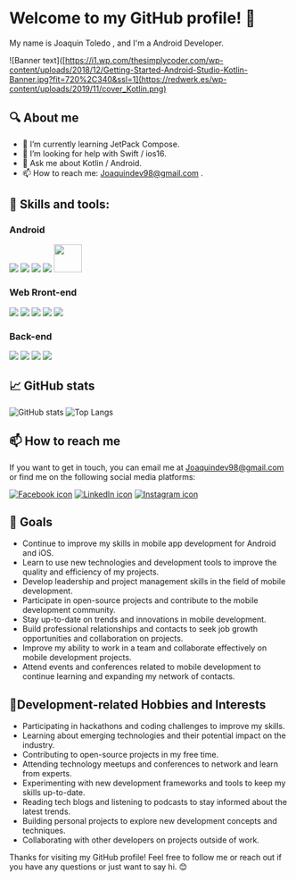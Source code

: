 

# Welcome to my GitHub profile! 👋

My name is Joaquin Toledo , and I'm a Android Developer.


![Banner text]([https://i1.wp.com/thesimplycoder.com/wp-content/uploads/2018/12/Getting-Started-Android-Studio-Kotlin-Banner.jpg?fit=720%2C340&ssl=1](https://redwerk.es/wp-content/uploads/2019/11/cover_Kotlin.png)


## 🔍 About me

- 🌱 I’m currently learning JetPack Compose.
- 🤔 I’m looking for help with Swift / ios16.
- 💬 Ask me about Kotlin / Android.
- 📫 How to reach me: Joaquindev98@gmail.com .


## 🚀 Skills and tools:

### Android
 <img src="https://img.icons8.com/color/48/000000/kotlin.png"/>  <img src="https://img.icons8.com/color/48/000000/android-os.png"/>  <img src="https://img.icons8.com/color/48/000000/firebase.png"/>  <img src="https://img.icons8.com/color/48/000000/android-studio--v3.png"/>  <img width="50" height="50" src="https://3.bp.blogspot.com/-VVp3WvJvl84/X0Vu6EjYqDI/AAAAAAAAPjU/ZOMKiUlgfg8ok8DY8Hc-ocOvGdB0z86AgCLcBGAsYHQ/s1600/jetpack%2Bcompose%2Bicon_RGB.png"/>

### Web Rront-end
 <img src="https://img.icons8.com/office/40/000000/react.png"/>  <img src="https://img.icons8.com/color/48/000000/tailwind-css.png"/>  <img src="https://img.icons8.com/color/48/000000/typescript.png"/>  <img src="https://img.icons8.com/color/48/000000/sass.png"/>  <img src="https://img.icons8.com/color/48/000000/nextjs.png"/>
 
### Back-end
 <img src="https://img.icons8.com/color/48/000000/nodejs.png"/>  <img src="https://img.icons8.com/color/48/000000/javascript--v1.png"/>  <img src="https://img.icons8.com/color/48/000000/mongodb.png"/>  <img src="https://img.icons8.com/color/48/000000/java-coffee-cup-logo.png"/>

## 📈 GitHub stats
![GitHub stats](https://github-readme-stats.vercel.app/api?username=joaquinxtx&show_icons=true&theme=radical)                    ![Top Langs](https://github-readme-stats.vercel.app/api/top-langs/?username=joaquinxtx&theme=radical)

## 📫 How to reach me
If you want to get in touch, you can email me at Joaquindev98@gmail.com or find me on the following social media platforms:

[![Facebook icon](https://img.icons8.com/color/30/000000/facebook-new.png)](https://www.facebook.com/)
[![LinkedIn icon](https://img.icons8.com/color/30/000000/linkedin.png)](https://www.linkedin.com/in/joaquinfronted/)
[![Instagram icon](https://img.icons8.com/color/30/000000/instagram-new.png)](https://www.instagram.com/joaquinxtx/)

## 🎯 Goals
- Continue to improve my skills in mobile app development for Android and iOS.
- Learn to use new technologies and development tools to improve the quality and efficiency of my projects.
- Develop leadership and project management skills in the field of mobile development.
- Participate in open-source projects and contribute to the mobile development community.
- Stay up-to-date on trends and innovations in mobile development.
- Build professional relationships and contacts to seek job growth opportunities and collaboration on projects.
- Improve my ability to work in a team and collaborate effectively on mobile development projects.
- Attend events and conferences related to mobile development to continue learning and expanding my network of contacts.

## 🎨Development-related Hobbies and Interests
- Participating in hackathons and coding challenges to improve my skills.
- Learning about emerging technologies and their potential impact on the industry.
- Contributing to open-source projects in my free time.
- Attending technology meetups and conferences to network and learn from experts.
- Experimenting with new development frameworks and tools to keep my skills up-to-date.
- Reading tech blogs and listening to podcasts to stay informed about the latest trends.
- Building personal projects to explore new development concepts and techniques.
- Collaborating with other developers on projects outside of work.

Thanks for visiting my GitHub profile! Feel free to follow me or reach out if you have any questions or just want to say hi. 😊


